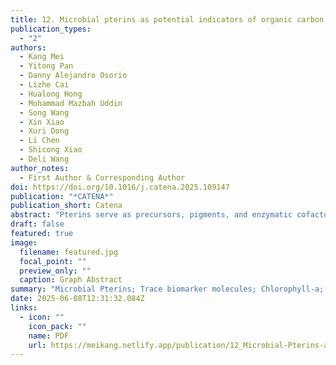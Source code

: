 ```yaml
---
title: 12. Microbial pterins as potential indicators of organic carbon dynamics in estuarine and coastal sediments
publication_types:
  - "2"
authors:
  - Kang Mei
  - Yitong Pan
  - Danny Alejandro Osorio
  - Lizhe Cai
  - Hualong Hong
  - Mohammad Mazbah Uddin
  - Song Wang
  - Xin Xiao 
  - Xuri Dong   
  - Li Chen
  - Shicong Xiao
  - Deli Wang
author_notes:
  - First Author & Corresponding Author
doi: https://doi.org/10.1016/j.catena.2025.109147
publication: "*CATENA*"
publication_short: Catena
abstract: "Pterins serve as precursors, pigments, and enzymatic cofactors in microbes, contributing to global nutrient cycles and unconventional carbon and nitrogen utilization. This study investigated the biogeochemical characteristics of microbial pterins in the Jiulong River Estuary and Xiamen Bay, focusing on their spatiotemporal distribution in estuarine wetlands during dry and flood seasons. However, the ecological significance of pterins as biomarkers for carbon accumulation and degradability in estuarine sediments remains underexplored, limiting their application in monitoring coastal carbon sinks and algal bloom dynamics. By analyzing correlations between environmental factors and biological indices, we provide novel insights into estuarine ecological processes. Our results indicate that during the flood season, phytoplankton, including freshwater algae and cyanobacteria, are the primary sources of microbial pterins, driven by high productivity from upstream inputs. In the dry season and under reducing sediment conditions, heterotrophic contributions to microbial pterins become more prominent. Dihydro-neopterin and neopterin dominate in reducing sediments, while biopterin and its metabolite isoxanthopterin are more prevalent in the water column. The strong correlation between chlorophyll a and pterins suggests that microbial pterins co-vary with phytoplankton biomass and may serve as indicators of marine algal blooms. Increased pterin levels signal bloom initiation, while their rapid consumption marks bloom progression. Additionally, sediment C/N ratio and isoxanthopterin levels hint at the potential use of pterins as biomarkers for revealing coastal carbon dynamics. These findings highlight the need for further research on the role of pterins in carbon cycling and their application in monitoring marine ecosystems."
draft: false
featured: true
image:
  filename: featured.jpg
  focal_point: ""
  preview_only: ""
  caption: Graph Abstract
summary: "Microbial Pterins; Trace biomarker molecules; Chlorophyll-a; Sediment organic carbon; Estuarine wetlands; Ecological indicator"
date: 2025-06-08T12:31:32.084Z
links:
  - icon: ""
    icon_pack: ""
    name: PDF
    url: https://meikang.netlify.app/publication/12_Microbial-Pterins-as-Potential-Indicators-of-Organic-Carbon-Dynamics-in-Estuarine-and-Coastal-Sediments/2025_Kang_Mei_Catena.pdf
---
```

